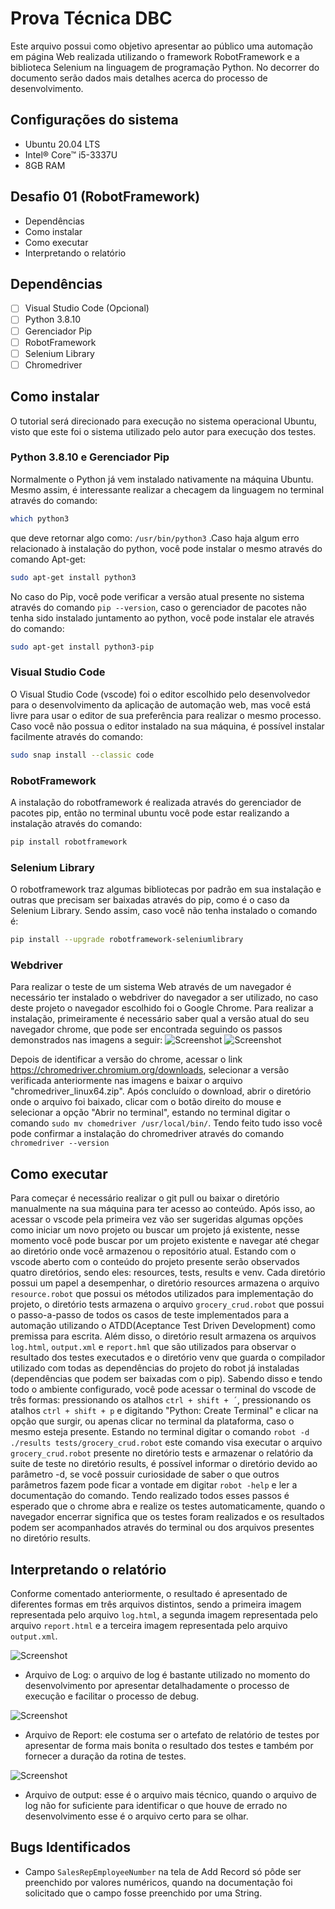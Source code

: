 # Prova Técnica DBC
Este arquivo possui como objetivo apresentar ao público uma automação em página Web realizada utilizando o framework RobotFramework e a biblioteca Selenium na linguagem de programação Python. No decorrer do documento serão dados mais detalhes acerca do processo de desenvolvimento.

## Configurações do sistema
* Ubuntu 20.04 LTS
* Intel® Core™ i5-3337U
* 8GB RAM

## Desafio 01 (RobotFramework)
* Dependências
* Como instalar
* Como executar
* Interpretando o relatório

## Dependências

- [ ] Visual Studio Code (Opcional) 
- [ ] Python 3.8.10
- [ ] Gerenciador Pip 
- [ ] RobotFramework
- [ ] Selenium Library
- [ ] Chromedriver 

## Como instalar
O tutorial será direcionado para execução no sistema operacional Ubuntu, visto que este foi o sistema utilizado pelo autor para execução dos testes.
### Python 3.8.10 e Gerenciador Pip
Normalmente o Python já vem instalado nativamente na máquina Ubuntu. Mesmo assim, é interessante realizar a checagem da linguagem no terminal através do comando:
```bash
which python3
```
que deve retornar algo como:
```/usr/bin/python3```
.Caso haja algum erro relacionado à instalação do python, você pode instalar o mesmo através do comando Apt-get:
```bash
sudo apt-get install python3
```
No caso do Pip, você pode verificar a versão atual presente no sistema através do comando ```pip --version```, caso o gerenciador de pacotes não tenha sido instalado juntamento ao python, você pode instalar ele através do comando:
```bash
sudo apt-get install python3-pip
```

### Visual Studio Code
O Visual Studio Code (vscode) foi o editor escolhido pelo desenvolvedor para o desenvolvimento da aplicação de automação web, mas você está livre para usar o editor de sua preferência para realizar o mesmo processo. Caso você não possua o editor instalado na sua máquina, é possível instalar facilmente através do comando:
```bash
sudo snap install --classic code
```
### RobotFramework
A instalação do robotframework é realizada através do gerenciador de pacotes pip, então no terminal ubuntu você pode estar realizando a instalação através do comando:
```bash
pip install robotframework
```

### Selenium Library
O robotframework traz algumas bibliotecas por padrão em sua instalação e outras que precisam ser baixadas através do pip, como é o caso da Selenium Library. Sendo assim, caso você não tenha instalado o comando é:
```bash
pip install --upgrade robotframework-seleniumlibrary
```

### Webdriver
Para realizar o teste de um sistema Web através de um navegador é necessário ter instalado o webdriver do navegador a ser utilizado, no caso deste projeto o navegador escolhido foi o Google Chrome. Para realizar a instalação, primeiramente é necessário saber qual a versão atual do seu navegador chrome, que pode ser encontrada seguindo os passos demonstrados nas imagens a seguir:
![Screenshot](images/google1.png)
![Screenshot](images/google2.png)

Depois de identificar a versão do chrome, acessar o link https://chromedriver.chromium.org/downloads, selecionar a versão verificada anteriormente nas imagens e baixar o arquivo "chromedriver_linux64.zip". Após concluído o download, abrir o diretório onde o arquivo foi baixado, clicar com o botão direito do mouse e selecionar a opção "Abrir no terminal", estando no terminal digitar o comando ```sudo mv chomedriver /usr/local/bin/```. Tendo feito tudo isso você pode confirmar a instalação do chromedriver através do comando ```chromedriver --version```

## Como executar
Para começar é necessário realizar o git pull ou baixar o diretório manualmente na sua máquina para ter acesso ao conteúdo. Após isso, ao acessar o vscode pela primeira vez vão ser sugeridas algumas opções como iniciar um novo projeto ou buscar um projeto já existente, nesse momento você pode buscar por um projeto existente e navegar até chegar ao diretório onde você armazenou o repositório atual. Estando com o vscode aberto com o conteúdo do projeto presente serão observados quatro diretórios, sendo eles: resources, tests, results e venv. Cada diretório possui um papel a desempenhar, o diretório resources armazena o arquivo `resource.robot` que possui os métodos utilizados para implementação do projeto, o diretório tests armazena o arquivo `grocery_crud.robot` que possui o passo-a-passo de todos os casos de teste implementados para a automação utilizando o ATDD(Aceptance Test Driven Development) como premissa para escrita. Além disso, o diretório result armazena os arquivos `log.html`, `output.xml` e `report.hml` que são utilizados para observar o resultado dos testes executados e o diretório venv que guarda o compilador utilizado com todas as dependências do projeto do robot já instaladas (dependências que podem ser baixadas com o pip).
Sabendo disso e tendo todo o ambiente configurado, você pode acessar o terminal do vscode de três formas: pressionando os atalhos `ctrl + shift + ´`, pressionando os atalhos `ctrl + shift + p` e digitando "Python: Create Terminal" e clicar na opção que surgir, ou apenas clicar no terminal da plataforma, caso o mesmo esteja presente. Estando no terminal digitar o comando `robot -d ./results tests/grocery_crud.robot` este comando visa executar o arquivo `grocery_crud.robot` presente no diretório tests e armazenar o relatório da suite de teste no diretório results, é possível informar o diretório devido ao parâmetro -d, se você possuir curiosidade de saber o que outros parâmetros fazem pode ficar a vontade em digitar `robot -help` e ler a documentação do comando. Tendo realizado todos esses passos é esperado que o chrome abra e realize os testes automaticamente, quando o navegador encerrar significa que os testes foram realizados e os resultados podem ser acompanhados através do terminal ou dos arquivos presentes no diretório results.

## Interpretando o relatório
Conforme comentado anteriormente, o resultado é apresentado de diferentes formas em três arquivos distintos, sendo a primeira imagem representada pelo arquivo `log.html`, a segunda imagem representada pelo arquivo `report.html` e a terceira imagem representada pelo arquivo `output.xml`.

![Screenshot](images/log.png)
* Arquivo de Log: o arquivo de log é bastante utilizado no momento do desenvolvimento por apresentar detalhadamente o processo de execução e facilitar o processo de debug.

![Screenshot](images/report.png)
* Arquivo de Report: ele costuma ser o artefato de relatório de testes por apresentar de forma mais bonita o resultado dos testes e também por fornecer a duração da rotina de testes.

![Screenshot](images/output.png)
* Arquivo de output: esse é o arquivo mais técnico, quando o arquivo de log não for suficiente para identificar o que houve de errado no desenvolvimento esse é o arquivo certo para se olhar.

## Bugs Identificados
* Campo `SalesRepEmployeeNumber` na tela de Add Record só pôde ser preenchido por valores numéricos, quando na documentação foi solicitado que o campo fosse preenchido por uma String.




